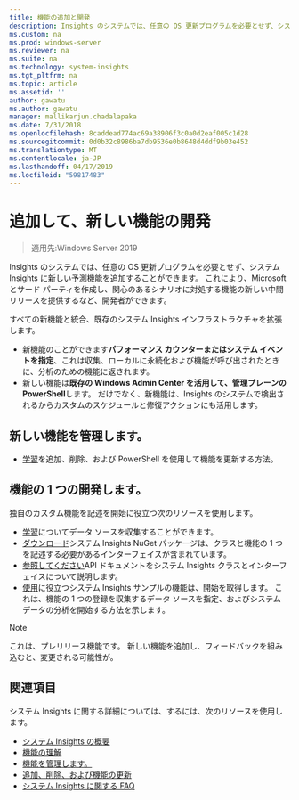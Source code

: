 ```yaml
---
title: 機能の追加と開発
description: Insights のシステムでは、任意の OS 更新プログラムを必要とせず、システム Insights に新しい予測機能を追加することができます。 これにより、Microsoft とサード パーティを作成し、関心のあるシナリオに対処する機能の新しい中間リリースを提供するなど、開発者ができます。 既存のシステム Insights 管理プレーンの統合もと新機能は、カスタム データを収集して分析するを指定できます。
ms.custom: na
ms.prod: windows-server
ms.reviewer: na
ms.suite: na
ms.technology: system-insights
ms.tgt_pltfrm: na
ms.topic: article
ms.assetid: ''
author: gawatu
ms.author: gawatu
manager: mallikarjun.chadalapaka
ms.date: 7/31/2018
ms.openlocfilehash: 8caddead774ac69a38906f3c0a0d2eaf005c1d28
ms.sourcegitcommit: 0d0b32c8986ba7db9536e0b8648d4ddf9b03e452
ms.translationtype: MT
ms.contentlocale: ja-JP
ms.lasthandoff: 04/17/2019
ms.locfileid: "59817483"
---
```

# <a name="adding-and-developing-new-capabilities"></a>追加して、新しい機能の開発

>適用先:Windows Server 2019

Insights のシステムでは、任意の OS 更新プログラムを必要とせず、システム Insights に新しい予測機能を追加することができます。 これにより、Microsoft とサード パーティを作成し、関心のあるシナリオに対処する機能の新しい中間リリースを提供するなど、開発者ができます。 

すべての新機能と統合、既存のシステム Insights インフラストラクチャを拡張します。

- 新機能のことができます**パフォーマンス カウンターまたはシステム イベントを指定**、これは収集、ローカルに永続化および機能が呼び出されたときに、分析のための機能に返されます。  
- 新しい機能は**既存の Windows Admin Center を活用して、管理プレーンの PowerShell**します。 だけでなく、新機能は、Insights のシステムで検出されるからカスタムのスケジュールと修復アクションにも活用します。 

## <a name="manage-new-capabilities"></a>新しい機能を管理します。
- [学習](add-remove-update-capabilities.md)を追加、削除、および PowerShell を使用して機能を更新する方法。 

## <a name="develop-a-capability"></a>機能の 1 つの開発します。
独自のカスタム機能を記述を開始に役立つ次のリソースを使用します。
- [学習](data-sources.md)についてデータ ソースを収集することができます。
- [ダウンロード](https://www.nuget.org/packages/Microsoft.WindowsServer.SystemInsights/)システム Insights NuGet パッケージは、クラスと機能の 1 つを記述する必要があるインターフェイスが含まれています。
- [参照してください](https://aka.ms/systeminsights-api)API ドキュメントをシステム Insights クラスとインターフェイスについて説明します。 
- [使用](https://aka.ms/systeminsights-samplecapability)に役立つシステム Insights サンプルの機能は、開始を取得します。 これは、機能の 1 つの登録を収集するデータ ソースを指定、およびシステム データの分析を開始する方法を示します。

>[!NOTE]
>これは、プレリリース機能です。 新しい機能を追加し、フィードバックを組み込むと、変更される可能性が。

## <a name="see-also"></a>関連項目
システム Insights に関する詳細については、するには、次のリソースを使用します。

- [システム Insights の概要](overview.md)
- [機能の理解](understanding-capabilities.md)
- [機能を管理します。](managing-capabilities.md)
- [追加、削除、および機能の更新](add-remove-update-capabilities.md)
- [システム Insights に関する FAQ](faq.md)